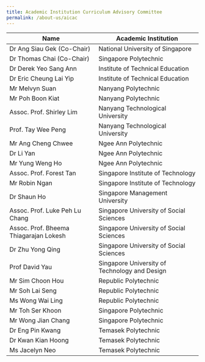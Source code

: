 ```yaml
---
title: Academic Institution Curriculum Advisory Committee
permalink: /about-us/aicac
---
```

| Name | Academic Institution |
| -------- | -------- |
| Dr Ang Siau Gek  (Co-Chair)    | National University of Singapore     |
| Dr Thomas Chai (Co-Chair)     | Singapore Polytechnic     |
| Dr Derek Yeo Sang Ann    | Institute of Technical Education    |
| Dr Eric Cheung Lai Yip  | Institute of Technical Education     |
|Mr Melvyn Suan    | Nanyang Polytechnic     |
| Mr Poh Boon Kiat     | Nanyang Polytechnic     |
| Assoc. Prof. Shirley Lim   | Nanyang Technological University |
| Prof. Tay Wee Peng     | Nanyang Technological University   |
| Mr Ang Cheng Chwee     | Ngee Ann Polytechnic    |
| Dr Li Yan     | Ngee Ann Polytechnic    |
| Mr Yung Weng Ho    | Ngee Ann Polytechnic    |
| Assoc. Prof. Forest Tan      | Singapore Institute of Technology     |
| Mr Robin Ngan     | Singapore Institute of Technology     |
| Dr Shaun Ho     | Singapore Management University    |
| Assoc. Prof. Luke Peh Lu Chang     | Singapore University of Social Sciences    |
| Assoc. Prof. Bheema Thiagarajan Lokesh     | Singapore University of Social Sciences    |
| Dr Zhu Yong Qing     |  Singapore University of Social Sciences   |
| Prof David Yau | Singapore University of Technology and Design   |
| Mr Sim Choon Hou    | Republic Polytechnic     |
| Mr Soh Lai Seng | Republic Polytechnic     |
| Ms Wong Wai Ling    | Republic Polytechnic     |
| Mr Toh Ser Khoon     | Singapore Polytechnic     |
| Mr Wong Jian Chang   | Singapore Polytechnic   |
| Dr Eng Pin Kwang   | Temasek Polytechnic     |
| Dr Kwan Kian Hoong  | Temasek Polytechnic     |
| Ms Jacelyn Neo  | Temasek Polytechnic     |